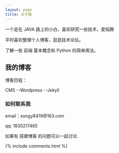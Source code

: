 ```yaml
---
layout: page
title: 关于我 
---
```


一个走在 JAVA 路上的小白，喜欢研究一些技术，爱捣腾
<p>
平时喜欢整理个人博客，逛逛技术论坛。
<p>
了解一些 前端 基本概念和 Python 的简单用法。
<h2> 我的博客 </h2>  

<p>
博客历程：

CMS --Wordpress --Jekyll

<p>
<!--如果你想搭建一个跟我一样的博客，可以看我的--> 
<!--<a href="/2016/10/jekyll_tutorials1/"> Jekyll 搭建个人博客 </a>-->
<!--教程-->

<p>
<!--有关于博客主题的建议和意见都可以提给我，让我们一起来打造一个精美的主题吧~--> 

<p> 
<!--博客源码在 <a target="_blank" href='https://github.com/leopardpan/leopardpan.github.io/'>Github</a> 上，你的 Star 是我更新的动力，谢谢~-->

<p> 

<p> 

<p> 


<h3> 如何联系我 </h3>  

<p> 
email：songy8419@163.com       
<p> 
qq: 1830217465     
<p> 
如果有 搭建博客 的问题可以一起讨论.
<p> 



{% include comments.html %}

